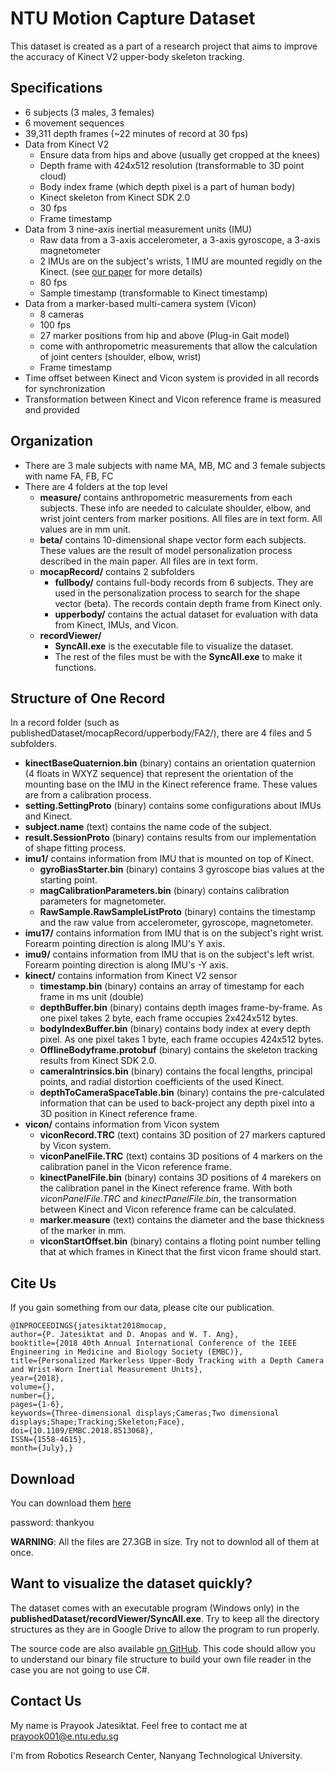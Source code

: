 # NTU Motion Capture Dataset
This dataset is created as a part of a research project that aims to improve the accuracy of Kinect V2 upper-body skeleton tracking.

## Specifications
- 6 subjects (3 males, 3 females)
- 6 movement sequences
- 39,311 depth frames (~22 minutes of record at 30 fps)
- Data from Kinect V2 
    - Ensure data from hips and above (usually get cropped at the knees)
    - Depth frame with 424x512 resolution (transformable to 3D point cloud)
    - Body index frame (which depth pixel is a part of human body)
    - Kinect skeleton from Kinect SDK 2.0
    - 30 fps
    - Frame timestamp
- Data from 3 nine-axis inertial measurement units (IMU)
    - Raw data from a 3-axis accelerometer, a 3-axis gyroscope, a 3-axis magnetometer
    - 2 IMUs are on the subject's wrists, 1 IMU are mounted regidly on the Kinect. (see [our paper](https://ieeexplore.ieee.org/document/8513068) for more details)
    - 80 fps
    - Sample timestamp (transformable to Kinect timestamp)
- Data from a marker-based multi-camera system (Vicon)
    - 8 cameras
    - 100 fps
    - 27 marker positions from hip and above (Plug-in Gait model)
    - come with anthropometric measurements that allow the calculation of joint centers (shoulder, elbow, wrist)
    - Frame timestamp
- Time offset between Kinect and Vicon system is provided in all records for synchronization
- Transformation between Kinect and Vicon reference frame is measured and provided
    
## Organization
- There are 3 male subjects with name MA, MB, MC and 3 female subjects with name FA, FB, FC
- There are 4 folders at the top level
    - **measure/** contains anthropometric measurements from each subjects. These info are needed to calculate shoulder, elbow, and wrist joint centers from marker positions. All files are in text form. All values are in mm unit.
    - **beta/** contains 10-dimensional shape vector form each subjects. These values are the result of model personalization process described in the main paper. All files are in text form.
    - **mocapRecord/** contains 2 subfolders
        - **fullbody/** contains full-body records from 6 subjects. They are used in the personalization process to search for the shape vector (beta). The records contain depth frame from Kinect only.
        - **upperbody/** contains the actual dataset for evaluation with data from Kinect, IMUs, and Vicon.
    - **recordViewer/**
        - **SyncAll.exe** is the executable file to visualize the dataset.
        - The rest of the files must be with the **SyncAll.exe** to make it functions.
        
<!---    - **lowResolutionSmplTemplate/** contains 2 fsmpl files for a male model and a female model. The *fsmpl* format is designed specificly for this task. For more details, please look at the code. (cannot publish becaused of the license -->

## Structure of One Record
In a record folder (such as publishedDataset/mocapRecord/upperbody/FA2/), there are 4 files and 5 subfolders.
   - **kinectBaseQuaternion.bin** (binary) contains an orientation quaternion (4 floats in WXYZ sequence) that represent the orientation of the mounting base on the IMU in the Kinect reference frame. These values are from a calibration process.
   - **setting.SettingProto** (binary) contains some configurations about IMUs and Kinect.
   - **subject.name** (text) contains the name code of the subject.
   - **result.SessionProto** (binary) contains results from our implementation of shape fitting process.
   - **imu1/** contains information from IMU that is mounted on top of Kinect.
       - **gyroBiasStarter.bin** (binary) contains 3 gyroscope bias values at the starting point.
       - **magCalibrationParameters.bin** (binary) contains calibration parameters for magnetometer.
       - **RawSample.RawSampleListProto** (binary) contains the timestamp and the raw value from accelerometer, gyroscope, magnetometer.
   - **imu17/** contains information from IMU that is on the subject's right wrist. Forearm pointing direction is along IMU's Y axis.
   - **imu9/** contains information from IMU that is on the subject's left wrist. Forearm pointing direction is along IMU's -Y axis.
   - **kinect/** contains information from Kinect V2 sensor
       - **timestamp.bin** (binary) contains an array of timestamp for each frame in ms unit (double)
       - **depthBuffer.bin** (binary) contains depth images frame-by-frame. As one pixel takes 2 byte, each frame occupies 2x424x512 bytes.
       - **bodyIndexBuffer.bin** (binary) contains body index at every depth pixel. As one pixel takes 1 byte, each frame occupies 424x512 bytes.
       - **OfflineBodyframe.protobuf** (binary) contains the skeleton tracking results from Kinect SDK 2.0.
       - **cameraIntrinsics.bin** (binary) contains the focal lengths, principal points, and radial distortion coefficients of the used Kinect.
       - **depthToCameraSpaceTable.bin** (binary) contains the pre-calculated information that can be used to back-project any depth pixel into a 3D position in Kinect reference frame.
   - **vicon/** contains information from Vicon system
       - **viconRecord.TRC** (text) contains 3D position of 27 markers captured by Vicon system.
       - **viconPanelFile.TRC** (text) contains 3D positions of 4 markers on the calibration panel in the Vicon reference frame.
       - **kinectPanelFile.bin** (binary) contains 3D positions of 4 marekers on the calibration panel in the Kinect reference frame. With both *viconPanelFile.TRC* and *kinectPanelFile.bin*, the transormation between Kinect and Vicon reference frame can be calculated.
       - **marker.measure** (text) contains the diameter and the base thickness of the marker in mm.
       - **viconStartOffset.bin** (binary) contains a floting point number telling that at which frames in Kinect that the first vicon frame should start.
    
## Cite Us
If you gain something from our data, please cite our publication.
```
@INPROCEEDINGS{jatesiktat2018mocap, 
author={P. Jatesiktat and D. Anopas and W. T. Ang}, 
booktitle={2018 40th Annual International Conference of the IEEE Engineering in Medicine and Biology Society (EMBC)}, 
title={Personalized Markerless Upper-Body Tracking with a Depth Camera and Wrist-Worn Inertial Measurement Units}, 
year={2018}, 
volume={}, 
number={}, 
pages={1-6}, 
keywords={Three-dimensional displays;Cameras;Two dimensional displays;Shape;Tracking;Skeleton;Face}, 
doi={10.1109/EMBC.2018.8513068}, 
ISSN={1558-4615}, 
month={July},}
```
## Download
You can download them [here](https://entuedu-my.sharepoint.com/:f:/g/personal/prayook001_e_ntu_edu_sg/EoHkIWk0bHxEls9OGmd4VhUBrAHBJNUMAAfcUYrCtI7z8A?e=6XWYAC)

password: thankyou

**WARNING**: All the files are 27.3GB in size. Try not to downlod all of them at once. 

## Want to visualize the dataset quickly?
The dataset comes with an executable program (Windows only) in the **publishedDataset/recordViewer/SyncAll.exe**. Try to keep all the directory structures as they are in Google Drive to allow the program to run properly.  

The source code are also available [on GitHub](https://github.com/koonyook/mocapDataViewer). This code should allow you to understand our binary file structure to build your own file reader in the case you are not going to use C#.

## Contact Us
My name is Prayook Jatesiktat. Feel free to contact me at prayook001@e.ntu.edu.sg

I'm from Robotics Research Center, Nanyang Technological University.
